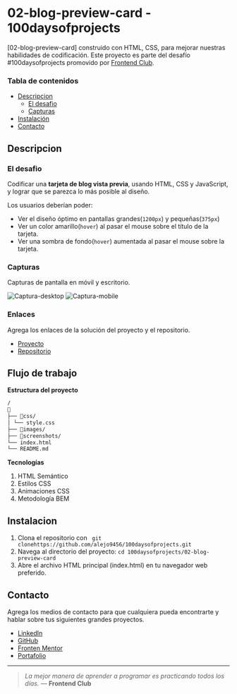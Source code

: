 # 02-blog-preview-card - 100daysofprojects

[02-blog-preview-card] construido con HTML, CSS, para mejorar nuestras habilidades de codificación. Este proyecto es parte del desafío #100daysofprojects promovido por [Frontend Club](https://www.facebook.com/frontendclubfb).

### Tabla de contenidos

- [Descripcion](#descripcion)
  - [El desafio](#el-desafio)
  - [Capturas](#capturas)
- [Instalación](#instalación)
- [Contacto](#contacto)

## Descripcion

### El desafio

Codificar una **tarjeta de blog vista previa**, usando HTML, CSS y JavaScript, y lograr que se parezca lo más posible al diseño.

Los usuarios deberían poder:

- Ver el diseño óptimo en pantallas grandes(`1200px`) y pequeñas(`375px`)
- Ver un color amarillo(`hover`) al pasar el mouse sobre el título de la tarjeta.
- Ver una sombra de fondo(`hover`) aumentada al pasar el mouse sobre la tarjeta.

### Capturas

Capturas de pantalla en móvil y escritorio.

![Captura-desktop](./capturas/desktop.png)
![Captura-mobile](./capturas/mobile.png)

### Enlaces

Agrega los enlaces de la solución del proyecto y el repositorio.

- [Proyecto](https://01-profilecard.vercel.app/)
- [Repositorio](https://github.com/alejo9456/100daysofprojects/tree/main/02-blog-preview-card)

## Flujo de trabajo

**Estructura del proyecto**

```txt
/
📂
├── 📂css/
│ └── style.css
├── 📂images/
├── 📂screenshots/
└── index.html
└── README.md
```

**Tecnologías**

1. HTML Semántico
2. Estilos CSS
3. Animaciones CSS
4. Metodología BEM


## Instalacion

1. Clona el repositorio con ` git clonehttps://github.com/alejo9456/100daysofprojects.git`
2. Navega al directorio del proyecto: `cd 100daysofprojects/02-blog-preview-card`
3. Abre el archivo HTML principal (index.html) en tu navegador web preferido.


## Contacto

Agrega los medios de contacto para que cualquiera pueda encontrarte y hablar sobre tus siguientes grandes proyectos.

- [LinkedIn](https://www.linkedin.com/in/alejandro-villanueva-fernandez/)
- [GitHub](https://github.com/alejo9456)
- [Fronten Mentor](https://www.frontendmentor.io/profile/alejo9456)
- [Portafolio](https://alejo-dev.vercel.app/)
---

> _La mejor manera de aprender a programar es practicando todos los días._ — **Frontend Club**